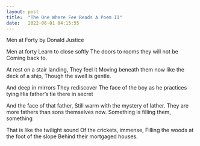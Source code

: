 ```yaml
---
layout: post
title:  "The One Where Fee Reads A Poem II"
date:   2022-06-01 04:15:55
---
```


Men at Forty by Donald Justice

Men at forty
Learn to close softly
The doors to rooms they will not be
Coming back to.

At rest on a stair landing,
They feel it
Moving beneath them now like the deck of a ship,
Though the swell is gentle.

And deep in mirrors
They rediscover
The face of the boy as he practices tying
His father’s tie there in secret

And the face of that father,
Still warm with the mystery of lather.
They are more fathers than sons themselves now.
Something is filling them, something

That is like the twilight sound
Of the crickets, immense,
Filling the woods at the foot of the slope
Behind their mortgaged houses.
